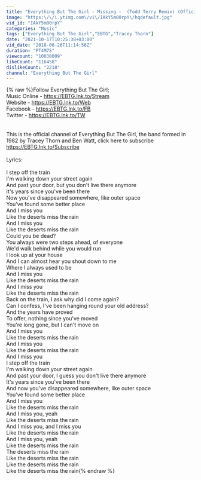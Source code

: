 ```yaml
---
title: "Everything But The Girl - Missing -  (Todd Terry Remix) (Official Music Video)"
image: "https:\/\/i.ytimg.com\/vi\/IAkY5m00rpY\/hqdefault.jpg"
vid_id: "IAkY5m00rpY"
categories: "Music"
tags: ["Everything But The Girl","EBTG","Tracey Thorn"]
date: "2021-10-17T10:25:38+03:00"
vid_date: "2018-06-26T11:14:56Z"
duration: "PT4M7S"
viewcount: "10038009"
likeCount: "116458"
dislikeCount: "2218"
channel: "Everything But The Girl"
---
```

{% raw %}Follow Everything But The Girl;<br />Music Online - <a rel="nofollow" target="blank" href="https://EBTG.lnk.to/Stream">https://EBTG.lnk.to/Stream</a><br />Website - <a rel="nofollow" target="blank" href="https://EBTG.lnk.to/Web">https://EBTG.lnk.to/Web</a><br />Facebook - <a rel="nofollow" target="blank" href="https://EBTG.lnk.to/FB">https://EBTG.lnk.to/FB</a><br />Twitter - <a rel="nofollow" target="blank" href="https://EBTG.lnk.to/TW">https://EBTG.lnk.to/TW</a><br /><br /><br />This is the official channel of Everything But The Girl, the band formed in 1982 by Tracey Thorn and Ben Watt, click here to subscribe <a rel="nofollow" target="blank" href="https://EBTG.lnk.to/Subscribe">https://EBTG.lnk.to/Subscribe</a><br /><br />Lyrics:<br /><br />I step off the train<br />I'm walking down your street again<br />And past your door, but you don't live there anymore<br />It's years since you've been there<br />Now you've disappeared somewhere, like outer space<br />You've found some better place<br />And I miss you<br />Like the deserts miss the rain<br />And I miss you<br />Like the deserts miss the rain<br />Could you be dead?<br />You always were two steps ahead, of everyone<br />We'd walk behind while you would run<br />I look up at your house<br />And I can almost hear you shout down to me<br />Where I always used to be<br />And I miss you<br />Like the deserts miss the rain<br />And I miss you<br />Like the deserts miss the rain<br />Back on the train, I ask why did I come again?<br />Can I confess, I've been hanging round your old address?<br />And the years have proved<br />To offer, nothing since you've moved<br />You're long gone, but I can't move on<br />And I miss you<br />Like the deserts miss the rain<br />And I miss you<br />Like the deserts miss the rain<br />And I miss you<br />I step off the train<br />I'm walking down your street again<br />And past your door, I guess you don't live there anymore<br />It's years since you've been there<br />And now you've disappeared somewhere, like outer space<br />You've found some better place<br />And I miss you<br />Like the deserts miss the rain<br />And I miss you, yeah<br />Like the deserts miss the rain<br />And I miss you, and I miss you<br />Like the deserts miss the rain<br />And I miss you, yeah<br />Like the deserts miss the rain<br />The deserts miss the rain<br />Like the deserts miss the rain<br />Like the deserts miss the rain<br />Like the deserts miss the rain{% endraw %}
